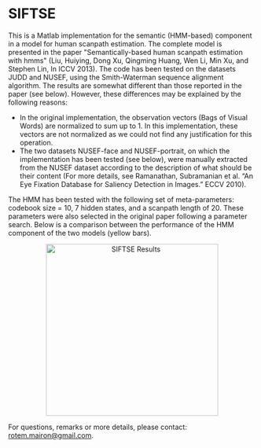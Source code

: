 # SIFTSE

This is a Matlab implementation for the semantic (HMM-based) component in a model for human scanpath estimation. The complete model is presented in the paper "Semantically-based human scanpath estimation with hmms" (Liu, Huiying, Dong Xu, Qingming Huang, Wen Li, Min Xu, and Stephen Lin, In ICCV 2013). The code has been tested on the datasets JUDD and NUSEF, using the Smith-Waterman sequence alignment algorithm. The results are somewhat different than those reported in the paper (see below). However, these differences may be explained by the following reasons:
 <ul>
  <li>In the original implementation, the observation vectors (Bags of Visual Words) are normalized to sum up to 1. In this implementation, these vectors are not normalized as we could not find any justification for this operation.</li>
  <li>The two datasets NUSEF-face and NUSEF-portrait, on which the implementation has been tested (see below), were manually extracted from the NUSEF dataset according to the description of what should be their content (For more details, see Ramanathan, Subramanian et al. “An Eye Fixation Database for Saliency Detection in Images.” ECCV 2010).
</ul>

The HMM has been tested with the following set of meta-parameters: codebook size = 10, 7 hidden states, and a scanpath length of 20. These parameters were also selected in the original paper following a parameter search. Below is a comparison between the performance of the HMM component of the two models (yellow bars).

<p align="center">
  <img src="../master/SIFTSE_Results.png" width="350" title="SIFTSE Results">
</p>

For questions, remarks or more details, please contact: rotem.mairon@gmail.com.
